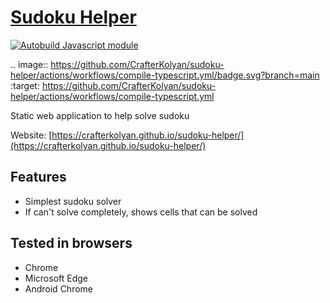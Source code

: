 # [Sudoku Helper](https://crafterkolyan.github.io/sudoku-helper/)

<a href="https://github.com/CrafterKolyan/sudoku-helper/actions/workflows/build-js.yml">![Autobuild Javascript module](https://github.com/CrafterKolyan/sudoku-helper/actions/workflows/build-js.yml/badge.svg?branch=main)</a>

.. image:: https://github.com/CrafterKolyan/sudoku-helper/actions/workflows/compile-typescript.yml/badge.svg?branch=main
    :target: https://github.com/CrafterKolyan/sudoku-helper/actions/workflows/compile-typescript.yml

Static web application to help solve sudoku

Website: [https://crafterkolyan.github.io/sudoku-helper/](https://crafterkolyan.github.io/sudoku-helper/)

## Features
- Simplest sudoku solver
- If can't solve completely, shows cells that can be solved

## Tested in browsers
- Chrome
- Microsoft Edge
- Android Chrome

